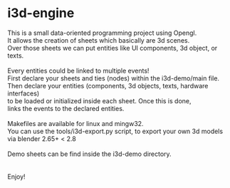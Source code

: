 i3d-engine
==========

This is a small data-oriented programming project using Opengl.
<br/>
It allows the creation of sheets which basically are 3d scenes.
<br/>
Over those sheets we can put entities like UI components, 3d object, or texts.
<br/>
<br/>
Every entities could be linked to multiple events!
<br/>
First declare your sheets and ties (nodes) within the i3d-demo/main file.
<br/>
Then declare your entities (components, 3d objects, texts, hardware interfaces)
<br/>
to be loaded or initialized inside each sheet. Once this is done,
<br/>
links the events to the declared entities.
<br/>
<br/>
Makefiles are available for linux and mingw32.
<br/>
You can use the tools/i3d-export.py script, to export your own 3d models via blender 2.65+ < 2.8
<br/>
<br/>
Demo sheets can be find inside the i3d-demo directory.
<br/>
<br/>
<br/>
Enjoy!
